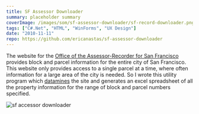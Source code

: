 ```yaml
---
title: SF Assessor Downloader
summary: placeholder summary
coverImage: /images/som/sf-assessor-downloader/sf-record-downloader.png
tags: ["C#.Net", "HTML", "WinForms", "UX Design"]
date: "2010-11-11"
repo: https://github.com/ericanastas/sf-assessor-downloader
---
```


The website for the [Office of the Assessor-Recorder for San Francisco](http://www.sfassessor.org/) provides block and parcel information for the entire city of San Francisco. This website only provides access to a single parcel at a time, where often information for a large area of the city is needed. So I wrote this utility program which [datamines](http://en.wikipedia.org/wiki/Data_mining) the site and generates an excel spreadsheet of all the property information for the range of block and parcel numbers specified.

![sf accessor downloader](/images/som/sf-assessor-downloader/sf-accessor-downloader.png)
